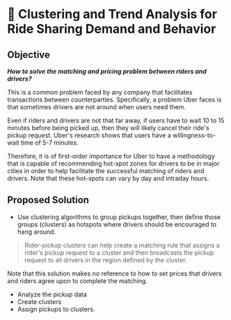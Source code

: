 # 🚖 Clustering and Trend Analysis for Ride Sharing Demand and Behavior

## Objective

_**How to solve the matching and pricing problem between riders and drivers?**_

This is a common problem faced by any company that facilitates transactions between counterparties. Specifically, a problem Uber faces is that sometimes drivers are not around when users need them. 

Even if riders and drivers are not that far away, if users have to wait 10 to 15 minutes before being picked up, then they will likely cancel their ride's pickup request. Uber's research shows that users have a willingness-to-wait time of 5-7 minutes.

Therefore, it is of first-order importance for Uber to have a methodology that is capable of recommending hot-spot zones for drivers to be in major cities in order to help facilitate the successful matching of riders and drivers. Note that these hot-spots can vary by day and intraday hours.

## Proposed Solution
- Use clustering algorithms to group pickups together, then define those groups (clusters) as hotspots where drivers should be encouraged to hang around.
> Rider-pickup clusters can help create a matching rule that assigns a rider's pickup request to a cluster and then broadcasts the pickup request to all drivers in the region defined by the cluster.

Note that this solution makes no reference to how to set prices that drivers and riders agree upon to complete the matching.
  - Analyze the pickup data
  - Create clusters
  - Assign pickups to clusters.
